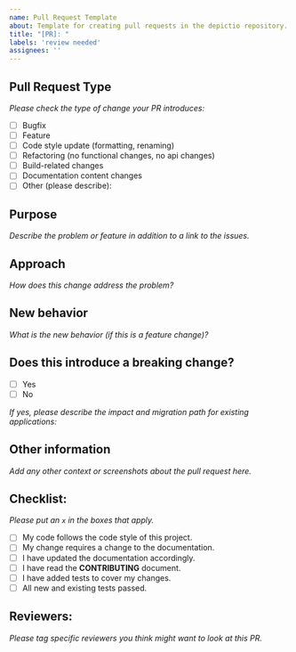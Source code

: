 ```yaml
---
name: Pull Request Template
about: Template for creating pull requests in the depictio repository.
title: "[PR]: "
labels: 'review needed'
assignees: ''
---
```


## Pull Request Type
_Please check the type of change your PR introduces:_
- [ ] Bugfix
- [ ] Feature
- [ ] Code style update (formatting, renaming)
- [ ] Refactoring (no functional changes, no api changes)
- [ ] Build-related changes
- [ ] Documentation content changes
- [ ] Other (please describe):

## Purpose
_Describe the problem or feature in addition to a link to the issues._

## Approach
_How does this change address the problem?_

## New behavior
_What is the new behavior (if this is a feature change)?_

## Does this introduce a breaking change?
- [ ] Yes
- [ ] No

_If yes, please describe the impact and migration path for existing applications:_

## Other information
_Add any other context or screenshots about the pull request here._

## Checklist:
_Please put an `x` in the boxes that apply._

- [ ] My code follows the code style of this project.
- [ ] My change requires a change to the documentation.
- [ ] I have updated the documentation accordingly.
- [ ] I have read the **CONTRIBUTING** document.
- [ ] I have added tests to cover my changes.
- [ ] All new and existing tests passed.

## Reviewers:
_Please tag specific reviewers you think might want to look at this PR._
